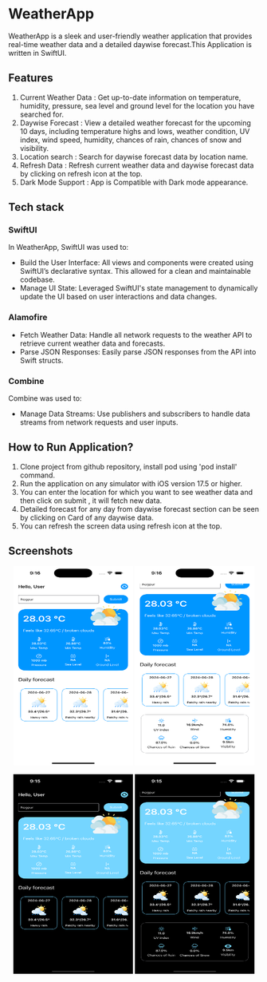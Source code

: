 # WeatherApp
WeatherApp is a sleek and user-friendly weather application that provides real-time weather data and a detailed daywise forecast.This Application is written in SwiftUI.

## Features
1. Current Weather Data : Get up-to-date information on temperature, humidity, pressure, sea level and ground level for the location you have searched for.
2. Daywise Forecast : View a detailed weather forecast for the upcoming 10 days, including temperature highs and lows, weather condition, UV index, wind speed, humidity, chances of rain, chances of snow and visibility.
3. Location search : Search for daywise forecast data by location name.
4. Refresh Data : Refresh current weather data and daywise forecast data by clicking on refresh icon at the top.
5. Dark Mode Support : App is Compatible with Dark mode appearance.

## Tech stack
### SwiftUI
In WeatherApp, SwiftUI was used to:
- Build the User Interface: All views and components were created using SwiftUI’s declarative syntax. This allowed for a clean and maintainable codebase.
- Manage UI State: Leveraged SwiftUI's state management to dynamically update the UI based on user interactions and data changes.

### Alamofire
- Fetch Weather Data: Handle all network requests to the weather API to retrieve current weather data and forecasts.
- Parse JSON Responses: Easily parse JSON responses from the API into Swift structs.

### Combine
Combine was used to:
- Manage Data Streams: Use publishers and subscribers to handle data streams from network requests and user inputs.

## How to Run Application?
1. Clone project from github repository, install pod using 'pod install' command.
2. Run the application on any simulator with iOS version 17.5 or higher.
3. You can enter the location for which you want to see weather data and then click on submit , it will fetch new data.
4. Detailed forecast for any day from daywise forecast section can be seen by clicking on Card of any daywise data.
5. You can refresh the screen data using refresh icon at the top.

## Screenshots

<p align="center">
  <img src="light-mode.png" alt="Screenshot 1" width="240" height = "400">
  <img src="light-mode-detailed.png" alt="Screenshot 2" width="240" height = "400">
</p>
<p align="center">
  <img src="dark-mode.png" alt="Screenshot 1" width="240" height = "400">
  <img src="dark-mode-detailed.png" alt="Screenshot 2" width="240" height = "400">
</p>
